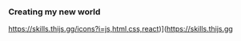 ### Creating my new world

https://skills.thijs.gg/icons?i=js,html,css,react)](https://skills.thijs.gg
